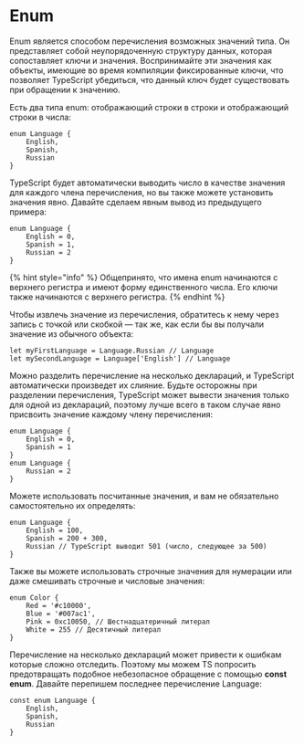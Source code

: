# Enum

Enum является способом перечисления возможных значений типа. Он представляет собой неупорядоченную структуру данных, которая сопоставляет ключи и значения. Воспринимайте эти значения как объекты, имеющие во время компиляции фиксированные ключи, что позволяет TypeScript убедиться, что данный ключ будет существовать при обращении к значению.

Есть два типа enum: отображающий строки в строки и отображающий строки в числа:

```
enum Language {
    English,
    Spanish,
    Russian
}
```

TypeScript будет автоматически выводить число в качестве значения для каждого члена перечисления, но вы также можете установить значения явно. Давайте сделаем явным вывод из предыдущего примера:

```
enum Language {
    English = 0,
    Spanish = 1,
    Russian = 2
}
```

{% hint style="info" %}
Общепринято, что имена enum начинаются с верхнего регистра и имеют форму единственного числа. Его ключи также начинаются с верхнего регистра.
{% endhint %}

Чтобы извлечь значение из перечисления, обратитесь к нему через запись с точкой или скобкой — так же, как если бы вы получали значение из обычного объекта:

```
let myFirstLanguage = Language.Russian // Language
let mySecondLanguage = Language['English'] // Language
```

Можно разделить перечисление на несколько деклараций, и TypeScript автоматически произведет их слияние. Будьте осторожны при разделении перечисления, TypeScript может вывести значения только для одной из деклараций, поэтому лучше всего в таком случае явно присвоить значение каждому члену перечисления:

```
enum Language {
    English = 0,
    Spanish = 1
}
enum Language {
    Russian = 2
}
```

Можете использовать посчитанные значения, и вам не обязательно самостоятельно их определять:

```
enum Language {
    English = 100,
    Spanish = 200 + 300,
    Russian // TypeScript выводит 501 (число, следующее за 500)
}
```

Также вы можете использовать строчные значения для нумерации или даже смешивать строчные и числовые значения:

```
enum Color {
    Red = '#c10000',
    Blue = '#007ac1',
    Pink = 0xc10050, // Шестнадцатеричный литерал
    White = 255 // Десятичный литерал
}
```

Перечисление на несколько деклараций может привести к ошибкам которые сложно отследить. Поэтому мы можем TS попросить предотвращать подобное небезопасное обращение с помощью **const enum**. Давайте перепишем последнее перечисление Language:

```
const enum Language {
    English,
    Spanish,
    Russian
}
```

